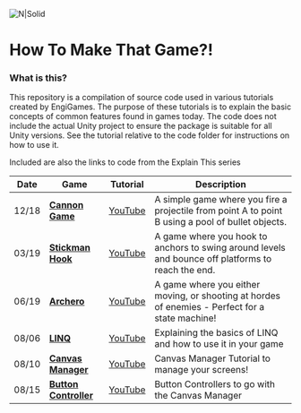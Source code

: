 ![N|Solid](https://www.engigames.ca/wp-content/uploads/2018/07/cropped-PNG-2-3-1200x214.png)


# __How To Make That Game?!__



### What is this?
This repository is a compilation of source code used in various tutorials created by EngiGames. The purpose of these tutorials is to explain the basic concepts of common features found in games today. The code does not include the actual Unity project to ensure the package is suitable for all Unity versions. See the tutorial relative to the code folder for instructions on how to use it. 

Included are also the links to code from the Explain This series



| Date | Game | Tutorial | Description |
| ----- | ----- | ------ | ----------- |
| 12/18 | [__Cannon Game__](https://bitbucket.org/EngiGamesBitbucket/howtomakethatgame/src/master/FireBalls3D%20Example/) | [YouTube](https://www.youtube.com/watch?v=KGkQLHZC4bI) | A simple game where you fire a projectile from point A to point B using a pool of bullet objects.
| 03/19 | [__Stickman Hook__](https://bitbucket.org/EngiGamesBitbucket/howtomakethatgame/src/master/Stickman%20Example/) | [YouTube](https://www.youtube.com/watch?v=1DF_Qm-Feyk) | A game where you hook to anchors to swing around levels and bounce off platforms to reach the end.
| 06/19 | [__Archero__](https://bitbucket.org/EngiGamesBitbucket/howtomakethatgame/src/master/Archero%20Example/) | [YouTube](https://www.youtube.com/watch?v=7jzC4a9Nzes) | A game where you either moving, or shooting at hordes of enemies - Perfect for a state machine!
| 08/06 | [__LINQ__](https://bitbucket.org/EngiGamesBitbucket/howtomakethatgame/src/master/LINQ%20Examples/) | [YouTube](https://www.youtube.com/watch?v=moZmgvF5hb4) | Explaining the basics of LINQ and how to use it in your game
| 08/10 | [__Canvas Manager__](https://bitbucket.org/EngiGamesBitbucket/howtomakethatgame/src/master/Canvas%20Manager/) | [YouTube](https://www.youtube.com/watch?v=vmKxLibGrMo) | Canvas Manager Tutorial to manage your screens!
| 08/15 | [__Button Controller__](https://bitbucket.org/EngiGamesBitbucket/howtomakethatgame/src/master/Button%20Controller/) | [YouTube](https://www.youtube.com/watch?v=U8XiDji23U0) | Button Controllers to go with the Canvas Manager

